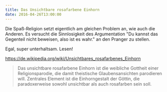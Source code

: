 ```yaml
---
title: Das Unsichtbare rosafarbene Einhorn
date: 2016-04-26T13:00:00
---
```


Die Spaß-Religion setzt eigentlich am gleichen Problem an, wie auch die
Anderen. Es versucht die Sinnlosigkeit des Argumentation "Du kannst
das Gegenteil nicht beweisen, also ist es wahr." an den Pranger zu stellen.

Egal, super unterhaltsam. Lesen!

https://de.wikipedia.org/wiki/Unsichtbares_rosafarbenes_Einhorn

> Das unsichtbare rosafarbene Einhorn ist die weibliche Gottheit einer
> Religionsparodie, die damit theistische Glaubensansichten parodieren
> will. Zentrales Element ist die Einhorngestalt der Göttin, die
> paradoxerweise sowohl unsichtbar als auch rosafarben sein soll.
